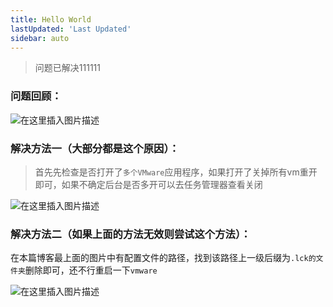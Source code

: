 ```yaml
---
title: Hello World
lastUpdated: 'Last Updated'
sidebar: auto
---
```

> 问题已解决111111

### 问题回顾：

![在这里插入图片描述](https://i-blog.csdnimg.cn/direct/8b1271351c1f426ba0ea2d8907f04a45.png)

### 解决方法一（大部分都是这个原因）：

> 首先先检查是否打开了`多个VMware`应用程序，如果打开了关掉所有vm重开即可，如果不确定后台是否多开可以去任务管理器查看关闭

![在这里插入图片描述](https://i-blog.csdnimg.cn/direct/6526846915a74369b97fadf55980bf53.png)

### 解决方法二（如果上面的方法无效则尝试这个方法）：

在本篇博客最上面的图片中有配置文件的路径，找到该路径上一级后缀为`.lck的文件夹`删除即可，还不行重启一下`vmware`

![在这里插入图片描述](https://i-blog.csdnimg.cn/direct/afb2d9e44d1c4be6949cd68267ee7c0e.png)
